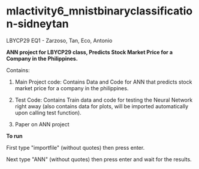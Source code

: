 # mlactivity6_mnistbinaryclassification-sidneytan
LBYCP29 EQ1 - Zarzoso, Tan, Eco, Antonio

**ANN project for LBYCP29 class, Predicts Stock Market Price for a Company in the Philippines.**

Contains:

1. Main Project code: Contains Data and Code for ANN that predicts stock market price for a company in the philippines.

2. Test Code: Contains Train data and code for testing the Neural Network right away (also contains data for plots, will be imported automatically upon calling test function).

3. Paper on ANN project


**To run**

First type "importfile" (without quotes) then press enter.

Next type "ANN" (without quotes) then press enter and wait for the results.